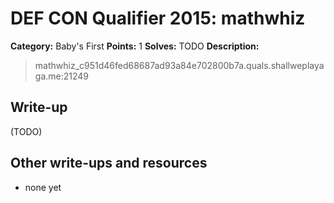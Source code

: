 # DEF CON Qualifier 2015: mathwhiz

**Category:** Baby's First
**Points:** 1
**Solves:** TODO
**Description:**

> mathwhiz_c951d46fed68687ad93a84e702800b7a.quals.shallweplayaga.me:21249


## Write-up

(TODO)

## Other write-ups and resources

* none yet
